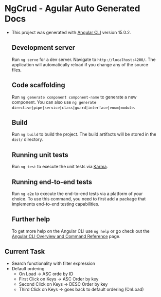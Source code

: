 # NgCrud - Agular Auto Generated Docs

- This project was generated with [Angular CLI](https://github.com/angular/angular-cli) version 15.0.2.

    ## Development server

    Run `ng serve` for a dev server. Navigate to `http://localhost:4200/`. The application will automatically reload if you change any of the source files.

    ## Code scaffolding

    Run `ng generate component component-name` to generate a new component. You can also use `ng generate directive|pipe|service|class|guard|interface|enum|module`.

    ## Build

    Run `ng build` to build the project. The build artifacts will be stored in the `dist/` directory.

    ## Running unit tests

    Run `ng test` to execute the unit tests via [Karma](https://karma-runner.github.io).

    ## Running end-to-end tests

    Run `ng e2e` to execute the end-to-end tests via a platform of your choice. To use this command, you need to first add a package that implements end-to-end testing capabilities.

    ## Further help

    To get more help on the Angular CLI use `ng help` or go check out the [Angular CLI Overview and Command Reference](https://angular.io/cli) page.


## Current Task
   - Search functionality with filter expression
   - Default ordering
        - On Load -> ASC orde by ID
        - First Click on Keys -> ASC Order by key
        - Second Click on Keys -> DESC Order by key
        - Third Click on Keys -> goes back to default ordering (OnLoad)